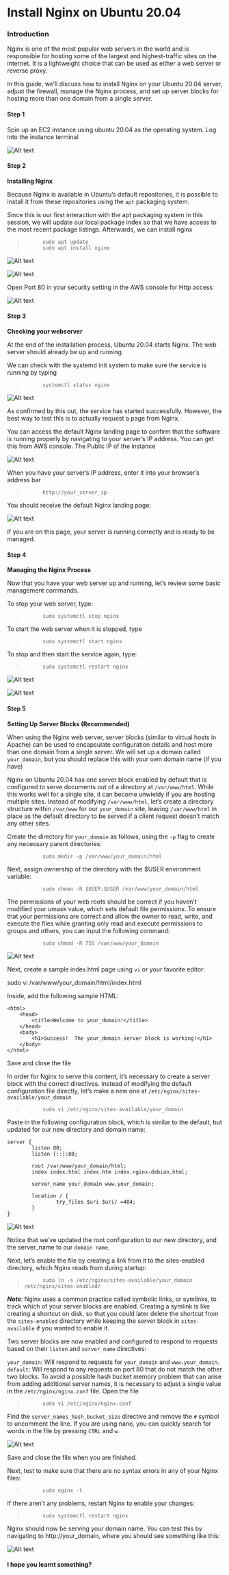 # Install Nginx on Ubuntu 20.04


### Introduction

Nginx is one of the most popular web servers in the world and is responsible for hosting some of the largest and highest-traffic sites on the internet. It is a lightweight choice that can be used as either a web server or reverse proxy.

In this guide, we’ll discuss how to install Nginx on your Ubuntu 20.04 server, adjust the firewall, manage the Nginx process, and set up server blocks for hosting more than one domain from a single server.

#### Step 1

Spin up an EC2 instance using ubuntu 20.04 as the operating system.
Log into the instance terminal 

![Alt text](<Images/launch ubuntu 20.04.png>)


#### Step 2
**Installing Nginx**

Because Nginx is available in Ubuntu’s default repositories, it is possible to install it from these repositories using the `apt` packaging system.

Since this is our first interaction with the apt packaging system in this session, we will update our local package index so that we have access to the most recent package listings. Afterwards, we can install nginx

>           sudo apt update
>           sudo apt install nginx

![Alt text](<Images/sudo apt update.png>)

![Alt text](<Images/sudo install nginx.png>)


Open Port 80 in your security setting in the AWS console for Http access

![Alt text](<Images/port 80.png>)


#### Step 3
**Checking your webserver**

At the end of the installation process, Ubuntu 20.04 starts Nginx. The web server should already be up and running.

We can check with the systemd init system to make sure the service is running by typing

>           systemctl status nginx

![Alt text](<Images/check webserver status.png>)

As confirmed by this out, the service has started successfully. However, the best way to test this is to actually request a page from Nginx.

You can access the default Nginx landing page to confirm that the software is running properly by navigating to your server’s IP address. You can get this from AWS console. The Public IP of the instance

![Alt text](<Images/public IP.png>)

When you have your server’s IP address, enter it into your browser’s address bar

>           http://your_server_ip

You should receive the default Nginx landing page:

![Alt text](<Images/nginx website.png>)

If you are on this page, your server is running correctly and is ready to be managed.


#### Step 4 
**Managing the Nginx Process**

Now that you have your web server up and running, let’s review some basic management commands.

To stop your web server, type:

>           sudo systemctl stop nginx

To start the web server when it is stopped, type

>           sudo systemctl start nginx


To stop and then start the service again, type:

>           sudo systemctl restart nginx

![Alt text](<Images/nginx start and status.png>)

![Alt text](<Images/nginx stooped ans status.png>)



#### Step 5 
**Setting Up Server Blocks (Recommended)**

When using the Nginx web server, server blocks (similar to virtual hosts in Apache) can be used to encapsulate configuration details and host more than one domain from a single server. We will set up a domain called `your_domain`, but you should replace this with your own domain name (if you have)

Nginx on Ubuntu 20.04 has one server block enabled by default that is configured to serve documents out of a directory at `/var/www/html`. While this works well for a single site, it can become unwieldy if you are hosting multiple sites. Instead of modifying `/var/www/html`, let’s create a directory structure within `/var/www` for our `your_domain` site, leaving `/var/www/html` in place as the default directory to be served if a client request doesn’t match any other sites.

Create the directory for `your_domain` as follows, using the `-p` flag to create any necessary parent directories:

>           sudo mkdir -p /var/www/your_domain/html

Next, assign ownership of the directory with the $USER environment variable:

>           sudo chown -R $USER:$USER /var/www/your_domain/html

The permissions of your web roots should be correct if you haven’t modified your umask value, which sets default file permissions. To ensure that your permissions are correct and allow the owner to read, write, and execute the files while granting only read and execute permissions to groups and others, you can input the following command:

>           sudo chmod -R 755 /var/www/your_domain

![Alt text](Images/mkdir,chown,chmod.png)


Next, create a sample index.html page using `vi` or your favorite editor:

sudo vi /var/www/your_domain/html/index.html

Inside, add the following sample HTML:

    <html>
        <head>
            <title>Welcome to your_domain!</title>
        </head>
        <body>
            <h1>Success!  The your_domain server block is working!</h1>
        </body>
    </html>


Save and close the file 

In order for Nginx to serve this content, it’s necessary to create a server block with the correct directives. Instead of modifying the default configuration file directly, let’s make a new one at `/etc/nginx/sites-available/your_domain`

>           sudo vi /etc/nginx/sites-available/your_domain

Paste in the following configuration block, which is similar to the default, but updated for our new directory and domain name:

    server {
            listen 80;
            listen [::]:80;

            root /var/www/your_domain/html;
            index index.html index.htm index.nginx-debian.html;

            server_name your_domain www.your_domain;

            location / {
                    try_files $uri $uri/ =404;
            }
    }

![Alt text](<Images/sudo vi your_domain 2.png>)


Notice that we’ve updated the root configuration to our new directory, and the server_name to our `domain name`.

Next, let’s enable the file by creating a link from it to the sites-enabled directory, which Nginx reads from during startup:

>           sudo ln -s /etc/nginx/sites-available/your_domain /etc/nginx/sites-enabled/


***Note***: Nginx uses a common practice called symbolic links, or symlinks, to track which of your server blocks are enabled. Creating a symlink is like creating a shortcut on disk, so that you could later delete the shortcut from the `sites-enabled` directory while keeping the server block in `sites-available` if you wanted to enable it.


Two server blocks are now enabled and configured to respond to requests based on their `listen` and `server_name` directives:

`your_domain`: Will respond to requests for `your_domain` and `www.your_domain`.
`default`: Will respond to any requests on port 80 that do not match the other two blocks.
To avoid a possible hash bucket memory problem that can arise from adding additional server names, it is necessary to adjust a single value in the `/etc/nginx/nginx.conf` file. Open the file

>           sudo vi /etc/nginx/nginx.conf


Find the `server_names_hash_bucket_size` directive and remove the `#` symbol to uncomment the line. If you are using nano, you can quickly search for words in the file by pressing `CTRL` and `w`.

![Alt text](Images/#server_names_hash.png)


Save and close the file when you are finished.

Next, test to make sure that there are no syntax errors in any of your Nginx files:

>           sudo nginx -t

If there aren’t any problems, restart Nginx to enable your changes:

>           sudo systemctl restart nginx

Nginx should now be serving your domain name. You can test this by navigating to http://your_domain, where you should see something like this:

![Alt text](Images/success.png)


#### I hope you learnt something?




